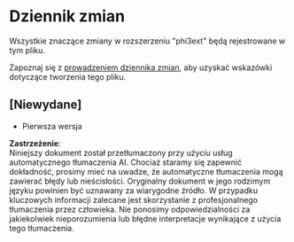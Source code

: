 # Dziennik zmian

Wszystkie znaczące zmiany w rozszerzeniu "phi3ext" będą rejestrowane w tym pliku.

Zapoznaj się z [prowadzeniem dziennika zmian](http://keepachangelog.com/), aby uzyskać wskazówki dotyczące tworzenia tego pliku.

## [Niewydane]

- Pierwsza wersja

**Zastrzeżenie**:  
Niniejszy dokument został przetłumaczony przy użyciu usług automatycznego tłumaczenia AI. Chociaż staramy się zapewnić dokładność, prosimy mieć na uwadze, że automatyczne tłumaczenia mogą zawierać błędy lub nieścisłości. Oryginalny dokument w jego rodzimym języku powinien być uznawany za wiarygodne źródło. W przypadku kluczowych informacji zalecane jest skorzystanie z profesjonalnego tłumaczenia przez człowieka. Nie ponosimy odpowiedzialności za jakiekolwiek nieporozumienia lub błędne interpretacje wynikające z użycia tego tłumaczenia.